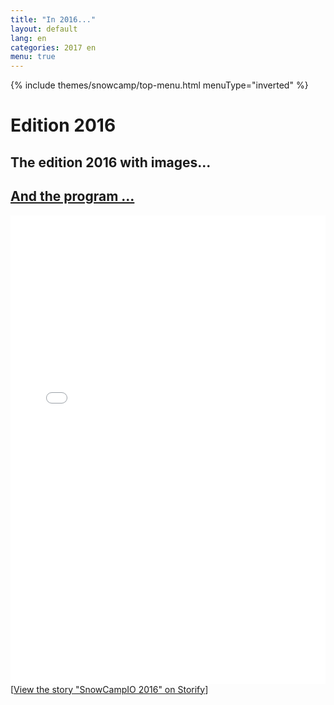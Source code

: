 ```yaml
---
title: "In 2016..."
layout: default
lang: en
categories: 2017 en
menu: true
---
```

<div class="previous-edition-header ui inverted vertical masthead center aligned segment">
  <div class="ui container">
    {% include themes/snowcamp/top-menu.html menuType="inverted" %}
  </div>  
  <div class="ui text container">
    <h1 class="ui header inverted logo">
      Edition 2016
    </h1>
    <h2>The edition 2016 with images...</h2>
    <h2><a href="https://snowcamp2016.sched.org/">And the program ...</a></h2>
  </div>
</div>

<div class="ui text container"><iframe src="//storify.com/SnowCampIO/snowcampio-2016/embed?header=false&border=false&template=grid" width="100%" height="750" frameborder="no" allowtransparency="true"></iframe><script src="//storify.com/SnowCampIO/snowcampio-2016.js?header=false&border=false&template=grid"></script><noscript>[<a href="//storify.com/SnowCampIO/snowcampio-2016" target="_blank">View the story "SnowCampIO 2016" on Storify</a>]</noscript></div>
